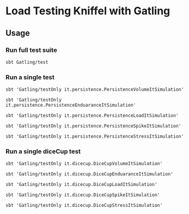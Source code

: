 # Load Testing Kniffel with Gatling

## Usage
### Run full test suite
``sbt Gatling/test``
### Run a single test
``sbt 'Gatling/testOnly it.persistence.PersistenceVolumeItSimulation'``

``sbt 'Gatling/testOnly it.persistence.PersistenceEnduaranceItSimulation'``

``sbt 'Gatling/testOnly it.persistence.PersistenceLoadItSimulation'``

``sbt 'Gatling/testOnly it.persistence.PersistenceSpikeItSimulation'``

``sbt 'Gatling/testOnly it.persistence.PersistenceStressItSimulation'``

### Run a single diceCup test
``sbt 'Gatling/testOnly it.dicecup.DiceCupVolumeItSimulation'``

``sbt 'Gatling/testOnly it.dicecup.DiceCupEnduaranceItSimulation'``

``sbt 'Gatling/testOnly it.dicecup.DiceCupLoadItSimulation'``

``sbt 'Gatling/testOnly it.dicecup.DiceCupSpikeItSimulation'``

``sbt 'Gatling/testOnly it.dicecup.DiceCupStressItSimulation'``


